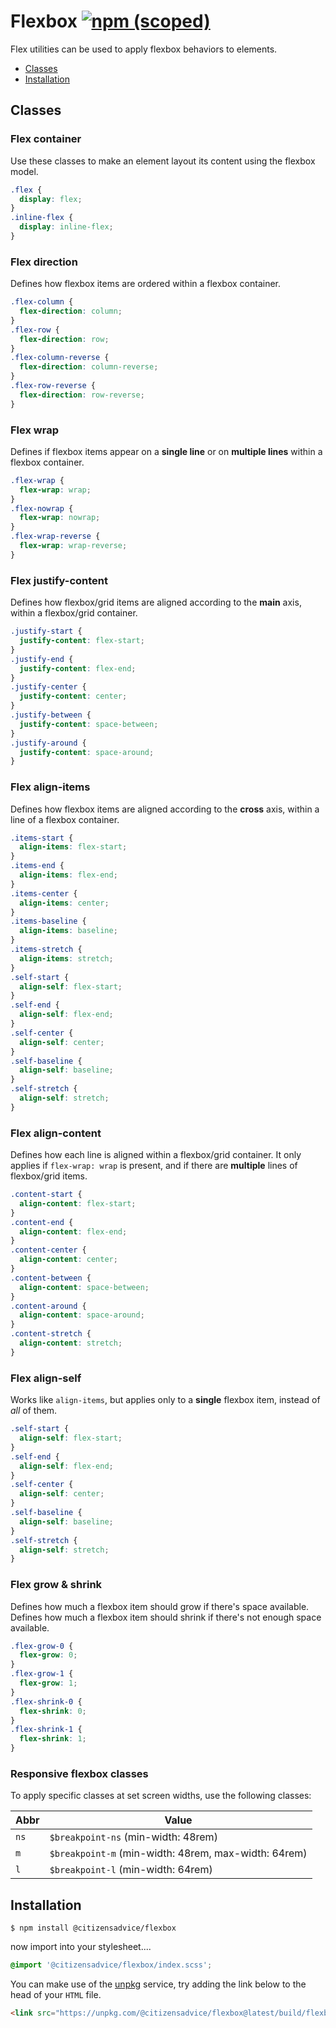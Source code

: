 # Flexbox [![npm (scoped)](https://img.shields.io/npm/v/@citizensadvice/flexbox.svg)](https://www.npmjs.com/package/@citizensadvice/flexbox)

Flex utilities can be used to apply flexbox behaviors to elements.

- [Classes](#classes)
- [Installation](#installation)

## Classes

### Flex container

Use these classes to make an element layout its content using the flexbox model.

```css
.flex {
  display: flex;
}
.inline-flex {
  display: inline-flex;
}
```

### Flex direction

Defines how flexbox items are ordered within a flexbox container.

```css
.flex-column {
  flex-direction: column;
}
.flex-row {
  flex-direction: row;
}
.flex-column-reverse {
  flex-direction: column-reverse;
}
.flex-row-reverse {
  flex-direction: row-reverse;
}
```

### Flex wrap

Defines if flexbox items appear on a **single line** or on **multiple lines** within a flexbox container.

```css
.flex-wrap {
  flex-wrap: wrap;
}
.flex-nowrap {
  flex-wrap: nowrap;
}
.flex-wrap-reverse {
  flex-wrap: wrap-reverse;
}
```

### Flex justify-content

Defines how flexbox/grid items are aligned according to the **main** axis, within a flexbox/grid container.

```css
.justify-start {
  justify-content: flex-start;
}
.justify-end {
  justify-content: flex-end;
}
.justify-center {
  justify-content: center;
}
.justify-between {
  justify-content: space-between;
}
.justify-around {
  justify-content: space-around;
}
```

### Flex align-items

Defines how flexbox items are aligned according to the **cross** axis, within a line of a flexbox container.

```css
.items-start {
  align-items: flex-start;
}
.items-end {
  align-items: flex-end;
}
.items-center {
  align-items: center;
}
.items-baseline {
  align-items: baseline;
}
.items-stretch {
  align-items: stretch;
}
.self-start {
  align-self: flex-start;
}
.self-end {
  align-self: flex-end;
}
.self-center {
  align-self: center;
}
.self-baseline {
  align-self: baseline;
}
.self-stretch {
  align-self: stretch;
}
```

### Flex align-content

Defines how each line is aligned within a flexbox/grid container. It only applies if `flex-wrap: wrap` is present, and if there are **multiple** lines of flexbox/grid items.

```css
.content-start {
  align-content: flex-start;
}
.content-end {
  align-content: flex-end;
}
.content-center {
  align-content: center;
}
.content-between {
  align-content: space-between;
}
.content-around {
  align-content: space-around;
}
.content-stretch {
  align-content: stretch;
}
```

### Flex align-self

Works like `align-items`, but applies only to a **single** flexbox item, instead of _all_ of them.

```css
.self-start {
  align-self: flex-start;
}
.self-end {
  align-self: flex-end;
}
.self-center {
  align-self: center;
}
.self-baseline {
  align-self: baseline;
}
.self-stretch {
  align-self: stretch;
}
```

### Flex grow & shrink

Defines how much a flexbox item should grow if there's space available.
Defines how much a flexbox item should shrink if there's not enough space available.

```css
.flex-grow-0 {
  flex-grow: 0;
}
.flex-grow-1 {
  flex-grow: 1;
}
.flex-shrink-0 {
  flex-shrink: 0;
}
.flex-shrink-1 {
  flex-shrink: 1;
}
```

### Responsive flexbox classes

To apply specific classes at set screen widths, use the following classes:

| Abbr | Value                                                |
| ---- | ---------------------------------------------------- |
| `ns` | `$breakpoint-ns` (min-width: 48rem)                  |
| `m`  | `$breakpoint-m` (min-width: 48rem, max-width: 64rem) |
| `l`  | `$breakpoint-l` (min-width: 64rem)                   |

## Installation

```shell
$ npm install @citizensadvice/flexbox
```

now import into your stylesheet....

```scss
@import '@citizensadvice/flexbox/index.scss';
```

You can make use of the [unpkg](https://unpkg.com) service, try adding the link below to the head of your `HTML` file.

```html
<link src="https://unpkg.com/@citizensadvice/flexbox@latest/build/flexbox.css" />
```
